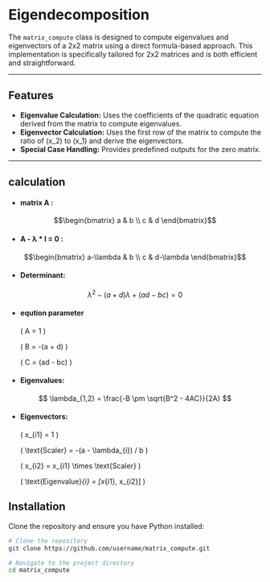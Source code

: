 # Eigendecomposition

The `matrix_compute` class is designed to compute eigenvalues and eigenvectors of a 2x2 matrix using a direct formula-based approach. This implementation is specifically tailored for 2x2 matrices and is both efficient and straightforward.

---

## Features
- **Eigenvalue Calculation:** Uses the coefficients of the quadratic equation derived from the matrix to compute eigenvalues.
- **Eigenvector Calculation:** Uses the first row of the matrix to compute the ratio of \(x_2\) to \(x_1\) and derive the eigenvectors.
- **Special Case Handling:** Provides predefined outputs for the zero matrix.

---
## calculation
- #### matrix A :
$$\begin{bmatrix} 
a & b \\ 
c & d 
\end{bmatrix}$$

- #### A - λ * I = 0 :
$$\begin{bmatrix} 
a-\lambda & b \\ 
c & d-\lambda 
\end{bmatrix}$$

- #### Determinant:
$$\lambda^2 - (a+d)\lambda+(ad-bc) = 0$$

- #### eqution parameter

  \( A = 1 \)

  \( B = -(a + d) \)

  \( C = (ad - bc) \)

- #### Eigenvalues:
$$
\lambda_{1,2} = \frac{-B \pm \sqrt{B^2 - 4AC}}{2A}
$$

- #### Eigenvectors:

  \( x_{i1} = 1 \)

  \( \text{Scaler} = -(a - \lambda_{i}) / b \)

  \( x_{i2} = x_{i1} \times \text{Scaler} \)

  \( \text{Eigenvalue}_{i} = [x_{i1}, x_{i2}] \)

## Installation

Clone the repository and ensure you have Python installed:
```bash
# Clone the repository
git clone https://github.com/username/matrix_compute.git

# Navigate to the project directory
cd matrix_compute
